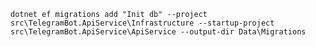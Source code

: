 ﻿```
dotnet ef migrations add "Init db" --project src\TelegramBot.ApiService\Infrastructure --startup-project src\TelegramBot.ApiService\ApiService --output-dir Data\Migrations
```